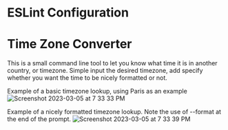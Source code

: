 # ESLint Configuration

# Time Zone Converter
This is a small command line tool to let you know what time it is in another country, or timezone.
Simple input the desired timezone, add specify whether you want the time to be nicely formatted or not.

Example of a basic timezone lookup, using Paris as an example
![Screenshot 2023-03-05 at 7 33 33 PM](https://user-images.githubusercontent.com/71029215/222995408-a55ccd13-bb47-469f-8841-ca63cd1e1ede.png)

Example of a nicely formatted timezone lookup. Note the use of --format at the end of the prompt.
![Screenshot 2023-03-05 at 7 33 39 PM](https://user-images.githubusercontent.com/71029215/222995429-b4e111e0-cb08-4659-98d8-791471e6bd59.png)
